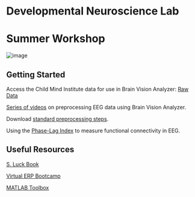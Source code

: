 # Developmental Neuroscience Lab
# Summer Workshop

![image](https://user-images.githubusercontent.com/81769550/117694467-2db0d200-b18d-11eb-8a67-48c89e471847.png)

## Getting Started

Access the Child Mind Institute data for use in Brain Vision Analyzer: [Raw Data](https://brocku.sharepoint.com/teams/Child-and-Youth-Studies--Developmental-Neuroscience-Lab/Shared%20Documents/Forms/AllItems.aspxviewid=9652e63b%2D80e5%2D4491%2Da270%2Dc0df9f470057&id=%2Fteams%2FChild%2Dand%2DYouth%2DStudies%2D%2DDevelopmental%2DNeuroscience%2DLab%2FShared%20Documents%2FEEG%20Summer%20Workshop)

[Series of videos](https://jonahkember.github.io/Developmental-Neuroscience-Lab-Toolbox/Preprocessing_Videos) on preprocessing EEG data using Brain Vision Analyzer.

Download [standard preprocessing steps](https://github.com/JonahKember/Developmental-Neuroscience-Lab-Toolbox/blob/gh-pages/Standard%20Preprocessing%20Steps.docx).

Using the [Phase-Lag Index](https://jonahkember.github.io/Developmental-Neuroscience-Lab-Toolbox/connectivity) to measure functional connectivity in EEG.

## Useful Resources
[S. Luck Book](https://github.com/JonahKember/Developmental-Neuroscience-Lab-Toolbox/tree/gh-pages/Luck-Book)

[Virtual ERP Bootcamp](https://courses.erpinfo.org/courses/Intro-to-ERPs)

[MATLAB Toolbox](https://github.com/JonahKember/Developmental-Neuroscience-Lab-Toolbox)
